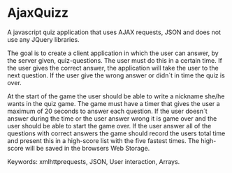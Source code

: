 # AjaxQuizz
A javascript quiz application that uses AJAX requests, JSON and does not use any JQuery libraries.
 
The goal is to create a client application in which the user can answer, 
by the server given, quiz-questions. The user must do this in a certain time. If the user gives the correct answer,
the application will take the user to the next question. If the user give the wrong answer or didn´t in time the quiz is over.

At the start of the game the user should be able to write a nickname she/he wants in the quiz game. The game must have a timer that gives the user a maximum of 20 seconds to answer each question. 
If the user doesn´t answer during the time or the user answer wrong it is game over and the user should be able to start the game over.
If the user answer all of the questions with correct answers the game should record the users total time and present this in a high-score list with the five fastest times.
The high-score will be saved in the browsers Web Storage. 

Keywords: xmlhttprequests, JSON, User interaction, Arrays. 
 

